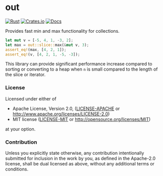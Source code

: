 # out

[![Rust](https://github.com/evenorog/out/actions/workflows/rust.yml/badge.svg)](https://github.com/evenorog/out/actions/workflows/rust.yml)
[![Crates.io](https://img.shields.io/crates/v/out.svg)](https://crates.io/crates/out)
[![Docs](https://docs.rs/out/badge.svg)](https://docs.rs/out)

Provides fast min and max functionality for collections.

```rust
let mut v = [-5, 4, 1, -3, 2];
let max = out::slice::max(&mut v, 3);
assert_eq!(max, [4, 2, 1]);
assert_eq!(v, [4, 2, 1, -5, -3]);
```

This library can provide significant performance increase compared to sorting or
converting to a heap when `n` is small compared to the length of the slice or iterator.

### License

Licensed under either of

 * Apache License, Version 2.0, ([LICENSE-APACHE](LICENSE-APACHE) or http://www.apache.org/licenses/LICENSE-2.0)
 * MIT license ([LICENSE-MIT](LICENSE-MIT) or http://opensource.org/licenses/MIT)

at your option.

### Contribution

Unless you explicitly state otherwise, any contribution intentionally submitted
for inclusion in the work by you, as defined in the Apache-2.0 license, shall be dual licensed as above, without any
additional terms or conditions.
